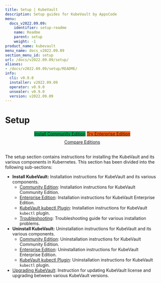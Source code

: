 ```yaml
---
title: Setup | KubeVault
description: Setup guides for KubeVault by AppsCode
menu:
  docs_v2022.09.09:
    identifier: setup-readme
    name: Readme
    parent: setup
    weight: -1
product_name: kubevault
menu_name: docs_v2022.09.09
section_menu_id: setup
url: /docs/v2022.09.09/setup/
aliases:
- /docs/v2022.09.09/setup/README/
info:
  cli: v0.9.0
  installer: v2022.09.09
  operator: v0.9.0
  unsealer: v0.9.0
  version: v2022.09.09
---
```


# Setup

<div style="text-align: center;">
  <a class="button is-link is-medium is-active has-text-weight-normal" href="/docs/v2022.09.09/setup/install/community" style="background:#00A651; width: 18rem;">Install Community Edition</a>
  <a class="button is-info is-medium is-active has-text-weight-normal" href="/docs/v2022.09.09/setup/install/enterprise"  style="background:#FC6011; width: 18rem;">Try Enterprise Edition</a>
  <a style="margin-top: 10px; display: block;" href="https://kubevault.com/pricing/">Compare Editions</a>
</div>
<br>

The setup section contains instructions for installing the KubeVault and its various components in Kubernetes. This section has been divided into the following sub-sections:

- **Install KubeVault:** Installation instructions for KubeVault and its various components.
  - [Community Edition](/docs/v2022.09.09/setup/install/community): Installation instructions for KubeVault Community Edition.
  - [Enterprise Edition](/docs/v2022.09.09/setup/install/enterprise): Installation instructions for KubeVault Enterprise Edition.
  - [KubeVault kubectl Plugin](/docs/v2022.09.09/setup/install/kubectl_plugin): Installation instructions for KubeVault `kubectl` plugin.
  - [Troubleshooting](/docs/v2022.09.09/setup/install/troubleshoting): Troubleshooting guide for various installation problems.
- **Uninstall KubeVault:** Uninstallation instructions for KubeVault and its various components.
  - [Community Edition](/docs/v2022.09.09/setup/uninstall/community): Uninstallation instructions for KubeVault Community Edition.
  - [Enterprise Edition](/docs/v2022.09.09/setup/uninstall/enterprise): Uninstallation instructions for KubeVault Enterprise Edition.
  - [KubeVault kubectl Plugin](/docs/v2022.09.09/setup/uninstall/kubectl_plugin): Uninstallation instructions for KubeVault `kubectl` plugin.
- [Upgrading KubeVault](/docs/v2022.09.09/setup/upgrade/): Instruction for updating KubeVault license and upgrading between various KubeVault versions.
